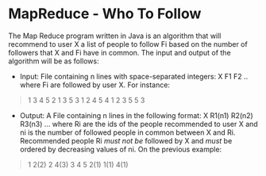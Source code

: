 # MapReduce - Who To Follow

The Map Reduce program written in Java is an algorithm that will recommend to user X
a list of people to follow Fi based on the number of followers that X and Fi have in common. The
input and output of the algorithm will be as follows:

* Input: File containing n lines with space-separated integers:
X F1 F2 .. where Fi are followed by user X. For instance:

>1 3 4 5
>2 1 3 5
>3 1 2 4 5
>4 1 2 3 5
>5 3

* Output: A File containing n lines in the following format:
X R1(n1) R2(n2) R3(n3) ...
where Ri are the ids of the people recommended to user X and ni is the number of followed
people in common between X and Ri. Recommended people Ri *must not be* followed by X
and *must* be ordered by decreasing values of ni. On the previous example:

>1 2(2)
>2 4(3)
>3
>4
>5 2(1) 1(1) 4(1)
